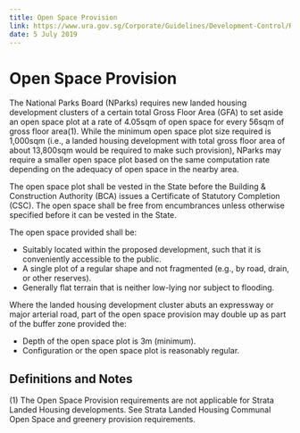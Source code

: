 ```yaml
---
title: Open Space Provision
link: https://www.ura.gov.sg/Corporate/Guidelines/Development-Control/Residential/Semi-Detached-Houses/Open-Space-Provision
date: 5 July 2019
---
```


# Open Space Provision

The National Parks Board (NParks) requires new landed housing development clusters of a certain total Gross Floor Area (GFA) to set aside an open space plot at a rate of 4.05sqm of open space for every 56sqm of gross floor area(1). While the minimum open space plot size required is 1,000sqm (i.e., a landed housing development with total gross floor area of about 13,800sqm would be required to make such provision), NParks may require a smaller open space plot based on the same computation rate depending on the adequacy of open space in the nearby area.

The open space plot shall be vested in the State before the Building & Construction Authority (BCA) issues a Certificate of Statutory Completion (CSC). The open space shall be free from encumbrances unless otherwise specified before it can be vested in the State.

The open space provided shall be:

- Suitably located within the proposed development, such that it is conveniently accessible to the public.
- A single plot of a regular shape and not fragmented (e.g., by road, drain, or other reserves).
- Generally flat terrain that is neither low-lying nor subject to flooding.

Where the landed housing development cluster abuts an expressway or major arterial road, part of the open space provision may double up as part of the buffer zone provided the:

- Depth of the open space plot is 3m (minimum).
- Configuration or the open space plot is reasonably regular.

## Definitions and Notes

(1) The Open Space Provision requirements are not applicable for Strata Landed Housing developments. See Strata Landed Housing Communal Open Space and greenery provision requirements.
